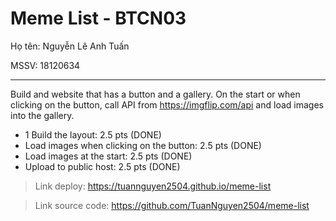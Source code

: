 # Meme List - BTCN03

Họ tên: Nguyễn Lê Anh Tuấn

MSSV: 18120634

---

Build and website that has a button and a gallery. On the start or when clicking on the button, call API from https://imgflip.com/api and load images into the gallery.

- 1 Build the layout: 2.5 pts (DONE)
- Load images when clicking on the button: 2.5 pts (DONE)
- Load images at the start: 2.5 pts (DONE)
- Upload to public host: 2.5 pts (DONE)

> Link deploy: https://tuannguyen2504.github.io/meme-list

> Link source code: https://github.com/TuanNguyen2504/meme-list
